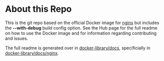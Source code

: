# About this Repo

This is the git repo based on the official Docker image for [nginx](https://registry.hub.docker.com/_/nginx/) but 
includes the **--with-debug** build config option. See the
Hub page for the full readme on how to use the Docker image and for information
regarding contributing and issues.

The full readme is generated over in [docker-library/docs](https://github.com/docker-library/docs),
specificially in [docker-library/docs/nginx](https://github.com/docker-library/docs/tree/master/nginx).
